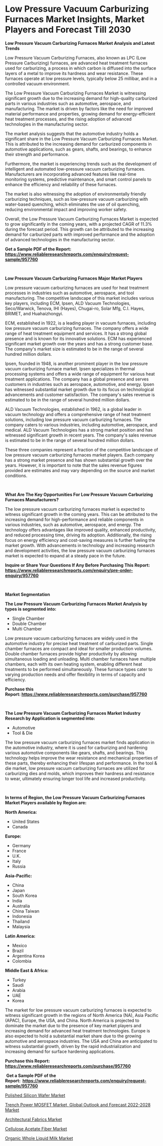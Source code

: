 <p><h1>Low Pressure Vacuum Carburizing Furnaces Market Insights, Market Players and Forecast Till 2030</h1></p><p><strong>Low Pressure Vacuum Carburizing Furnaces Market Analysis and Latest Trends</strong></p>
<p><p>Low Pressure Vacuum Carburizing Furnaces, also known as LPC (Low Pressure Carburizing) furnaces, are advanced heat treatment furnaces used for carburizing, a process in which carbon is diffused into the surface layers of a metal to improve its hardness and wear resistance. These furnaces operate at low pressure levels, typically below 25 millibar, and in a controlled vacuum environment.</p><p>The Low Pressure Vacuum Carburizing Furnaces Market is witnessing significant growth due to the increasing demand for high-quality carburized parts in various industries such as automotive, aerospace, and manufacturing. The market is driven by factors like the need for improved material performance and properties, growing demand for energy-efficient heat treatment processes, and the rising adoption of advanced technologies in the manufacturing sector.</p><p>The market analysis suggests that the automotive industry holds a significant share in the Low Pressure Vacuum Carburizing Furnaces Market. This is attributed to the increasing demand for carburized components in automotive applications, such as gears, shafts, and bearings, to enhance their strength and performance.</p><p>Furthermore, the market is experiencing trends such as the development of intelligent and automated low-pressure vacuum carburizing furnaces. Manufacturers are incorporating advanced features like real-time monitoring systems, predictive maintenance, and smart control panels to enhance the efficiency and reliability of these furnaces.</p><p>The market is also witnessing the adoption of environmentally friendly carburizing techniques, such as low-pressure vacuum carburizing with water-based quenching, which eliminates the use of oil quenching, reducing environmental impact and improving worker safety.</p><p>Overall, the Low Pressure Vacuum Carburizing Furnaces Market is expected to grow significantly in the coming years, with a projected CAGR of 11.3% during the forecast period. This growth can be attributed to the increasing demand for carburized parts with improved performance and the adoption of advanced technologies in the manufacturing sector.</p></p>
<p><strong>Get a Sample PDF of the Report:&nbsp; <a href="https://www.reliableresearchreports.com/enquiry/request-sample/957760">https://www.reliableresearchreports.com/enquiry/request-sample/957760</a></strong></p>
<p>&nbsp;</p>
<p><strong>Low Pressure Vacuum Carburizing Furnaces Major Market Players</strong></p>
<p><p>Low pressure vacuum carburizing furnaces are used for heat treatment processes in industries such as automotive, aerospace, and tool manufacturing. The competitive landscape of this market includes various key players, including ECM, Ipsen, ALD Vacuum Technologies, Seco/Warwick, Tenova, IHI (Hayes), Chugai-ro, Solar Mfg, C.I. Hayes, BRIMET, and Huahaizhongyi.</p><p>ECM, established in 1922, is a leading player in vacuum furnaces, including low pressure vacuum carburizing furnaces. The company offers a wide range of heat treatment equipment and services. It has a strong global presence and is known for its innovative solutions. ECM has experienced significant market growth over the years and has a strong customer base. The company's market size is estimated to be in the range of several hundred million dollars.</p><p>Ipsen, founded in 1948, is another prominent player in the low pressure vacuum carburizing furnace market. Ipsen specializes in thermal processing systems and offers a wide range of equipment for various heat treatment applications. The company has a global presence and serves customers in industries such as aerospace, automotive, and energy. Ipsen has witnessed substantial market growth due to its focus on technological advancements and customer satisfaction. The company's sales revenue is estimated to be in the range of several hundred million dollars.</p><p>ALD Vacuum Technologies, established in 1962, is a global leader in vacuum technology and offers a comprehensive range of heat treatment solutions, including low pressure vacuum carburizing furnaces. The company caters to various industries, including automotive, aerospace, and medical. ALD Vacuum Technologies has a strong market position and has witnessed significant growth in recent years. The company's sales revenue is estimated to be in the range of several hundred million dollars.</p><p>These three companies represent a fraction of the competitive landscape of low pressure vacuum carburizing furnaces market players. Each company has a strong market presence and has shown substantial growth over the years. However, it is important to note that the sales revenue figures provided are estimates and may vary depending on the source and market conditions.</p></p>
<p>&nbsp;</p>
<p><strong>What Are The Key Opportunities For Low Pressure Vacuum Carburizing Furnaces Manufacturers?</strong></p>
<p><p>The low pressure vacuum carburizing furnaces market is expected to witness significant growth in the coming years. This can be attributed to the increasing demand for high-performance and reliable components in various industries, such as automotive, aerospace, and energy. The technology offers advantages like improved quality, enhanced productivity, and reduced processing time, driving its adoption. Additionally, the rising focus on energy efficiency and cost-saving measures is further fueling the market growth. With advancements in technology and increasing research and development activities, the low pressure vacuum carburizing furnaces market is expected to expand at a steady pace in the future.</p></p>
<p><strong>Inquire or Share Your Questions If Any Before Purchasing This Report: <a href="https://www.reliableresearchreports.com/enquiry/pre-order-enquiry/957760">https://www.reliableresearchreports.com/enquiry/pre-order-enquiry/957760</a></strong></p>
<p>&nbsp;</p>
<p><strong>Market Segmentation</strong></p>
<p><strong>The Low Pressure Vacuum Carburizing Furnaces Market Analysis by types is segmented into:</strong></p>
<p><ul><li>Single Chamber</li><li>Double Chamber</li><li>Multi Chamber</li></ul></p>
<p><p>Low pressure vacuum carburizing furnaces are widely used in the automotive industry for precise heat treatment of carburized parts. Single chamber furnaces are compact and ideal for smaller production volumes. Double chamber furnaces provide higher productivity by allowing simultaneous loading and unloading. Multi chamber furnaces have multiple chambers, each with its own heating system, enabling different heat treatments to be performed simultaneously. These furnace types cater to varying production needs and offer flexibility in terms of capacity and efficiency.</p></p>
<p><strong>Purchase this Report:&nbsp;<a href="https://www.reliableresearchreports.com/purchase/957760">https://www.reliableresearchreports.com/purchase/957760</a></strong></p>
<p>&nbsp;</p>
<p><strong>The Low Pressure Vacuum Carburizing Furnaces Market Industry Research by Application is segmented into:</strong></p>
<p><ul><li>Automotive</li><li>Tool & Die</li></ul></p>
<p><p>The low pressure vacuum carburizing furnaces market finds application in the automotive industry, where it is used for carburizing and hardening various automotive components like gears, shafts, and bearings. This technology helps improve the wear resistance and mechanical properties of these parts, thereby enhancing their lifespan and performance. In the tool & die market, low pressure vacuum carburizing furnaces are utilized for carburizing dies and molds, which improves their hardness and resistance to wear, ultimately ensuring longer tool life and increased productivity.</p></p>
<p>&nbsp;</p>
<p><strong>In terms of Region, the Low Pressure Vacuum Carburizing Furnaces Market Players available by Region are:</strong></p>
<p>
    <p> <strong> North America: </strong>
        <ul>
            <li>United States</li>
            <li>Canada</li>
        </ul>
        </p> 
    <p> <strong> Europe: </strong>
        <ul>
            <li>Germany</li>
            <li>France</li>
            <li>U.K.</li>
            <li>Italy</li>
            <li>Russia</li>
        </ul>
        </p> 
    <p> <strong> Asia-Pacific: </strong>
        <ul>
            <li>China</li>
            <li>Japan</li>
            <li>South Korea</li>
            <li>India</li>
            <li>Australia</li>
            <li>China Taiwan</li>
            <li>Indonesia</li>
            <li>Thailand</li>
            <li>Malaysia</li>
        </ul>
        </p> 
    <p> <strong> Latin America: </strong>
        <ul>
            <li>Mexico</li>
            <li>Brazil</li>
            <li>Argentina Korea</li>
            <li>Colombia</li>
        </ul>
        </p> 
    <p> <strong> Middle East & Africa: </strong>
        <ul>
            <li>Turkey</li>
            <li>Saudi</li>
            <li>Arabia</li>
            <li>UAE</li>
            <li>Korea</li>
        </ul>
    </p>
    </p>
<p><p>The market for low pressure vacuum carburizing furnaces is expected to witness significant growth in the regions of North America (NA), Asia Pacific (APAC), Europe, the USA, and China. North America is projected to dominate the market due to the presence of key market players and increasing demand for advanced heat treatment technologies. Europe is also expected to hold a substantial market share due to the growing automotive and aerospace industries. The USA and China are anticipated to witness substantial growth, driven by the rapid industrialization and increasing demand for surface hardening applications.</p></p>
<p><strong>Purchase this Report: <a href="https://www.reliableresearchreports.com/purchase/957760">https://www.reliableresearchreports.com/purchase/957760</a></strong></p>
<p>&nbsp;<strong>Get a Sample PDF of the Report:&nbsp;&nbsp;<a href="https://www.reliableresearchreports.com/enquiry/request-sample/957760">https://www.reliableresearchreports.com/enquiry/request-sample/957760</a></strong></p>
<p><strong></strong></p>
<p><p><a href="https://www.reportprime.com/polished-silicon-wafer-r1897">Polished Silicon Wafer Market</a></p><p><a href="https://issuu.com/reportprime-2/docs/trench-power-mosfet-market-global-outlook-and-fore?fr=xKAE9_zU1NQ">Trench Power MOSFET Market, Global Outlook and Forecast 2022-2028 Market</a></p><p><a href="https://www.linkedin.com/pulse/architectural-fabrics-market-share-amp-new-trends-8vn6e/">Architectural Fabrics Market</a></p><p><a href="https://www.linkedin.com/pulse/cellulose-acetate-fiber-market-research-report-provides-8uxse/">Cellulose Acetate Fiber Market</a></p><p><a href="https://medium.com/@torreyjones2023/organic-whole-liquid-milk-market-size-growth-forecast-2023-2030-18ed25db2f9b">Organic Whole Liquid Milk Market</a></p></p>